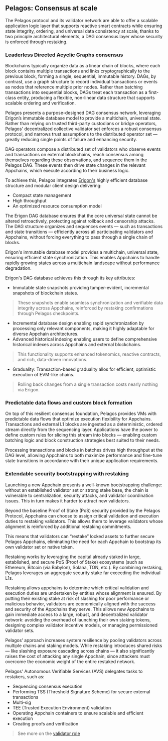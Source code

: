 ## Pelagos: Consensus at scale

The Pelagos protocol and its validator network are able to offer a scalable application logic layer that supports reactive smart contracts while ensuring state integrity, ordering, and universal data consistency at scale, thanks to two principle architectural elements, a DAG consensus layer whose security is enforced through restaking.

### Leaderless Directed Acyclic Graphs consensus

Blockchains typically organize data as a linear chain of blocks, where each block contains multiple transactions and links cryptographically to the previous block, forming a single, sequential, immutable history. DAGs, by contrast, use a graph structure to record individual transactions or events as nodes that reference multiple prior nodes. Rather than batching transactions into sequential blocks, DAGs treat each transaction as a first-class entity, producing a flexible, non-linear data structure that supports scalable ordering and verification.

Pelagos presents a purpose-designed DAG consensus network, leveraging Erigon’s immutable database model to provide a multichain, universal state. Rather than relying on trusted third-party custodians or bridge operators, Pelagos' decentralized collective validator set enforces a robust consensus protocol, and narrows trust assumptions to the distributed operator set &mdash; greatly reducing single points of failure and enhancing security.

DAG operators compose a distributed set of validators who observe events and transactions on external blockchains, reach consensus among themselves regarding these observations, and sequence them in the Pelagos DAG. These events then drive state changes in the relevant Appchains, which execute according to their business logic.

To achieve this, Pelagos integrates [Erigon's](https://erigon.tech/benefits-of-caplin-erigons-internal-cl-and-erigon-el-for-staking/) highly efficient database structure and modular client design delivering:

- Compact state management
- High throughput
- An optimized resource consumption model

The Erigon DAG database ensures that the core universal state cannot be altered retroactively, protecting against rollback and censorship attacks. The DAG structure organizes and sequences events &mdash; such as transactions and state transitions &mdash; efficiently across all participating validators and Appchains, without forcing everything to pass through a single chain of blocks.

<!-- Erigon and Erigon DB are two different things
 -->

Erigon's immutable database model provides a multichain, universal state, ensuring efficient state synchronization. This enables Appchains to handle rapidly growing states across a multichain landscape without performance degradation.

Erigon's DAG database achieves this through its key attributes: 
-  Immutable state snapshots providing tamper-evident, incremental snapshots of blockchain states. 
> These snapshots enable seamless synchronization and verifiable data integrity across Appchains, reinforced by restaking confirmations through Pelagos checkpoints.
- Incremental database design enabling rapid synchronization by processing
only relevant components, making it highly adaptable for diverse Appchain architectures.
- Advanced historical indexing enabling users to define comprehensive historical indexes across Appchains and external blockchains. 
> This functionality supports enhanced tokenomics, reactive contracts, and rich, data-driven innovations.
- Graduality: Transaction-based graduality allos for efficient,
optimistic execution of EVM-like chains.
> Rolling back changes from a single transaction costs nearly nothing via Erigon.

### Predictable data flows and custom block formation

On top of this resilient consensus foundation, Pelagos provides VMs with predictable data flows that optimize execution flexibility for Appchains. Transactions and external L1 blocks are ingested as a deterministic, ordered stream directly from the sequencing layer. Applications have the power to define custom rules for slicing this stream into blocks — enabling custom batching logic and block construction strategies best suited to their needs.

Processing transactions and blocks in batches drives high throughput at the DAG level, allowing Appchains to both maximize performance and fine-tune state transitions in accordance with their unique application requirements.

### Extendable security bootstrapping with restaking

Launching a new Appchain presents a well-known bootstrapping challenge: without an established validator set or strong stake base, the chain is vulnerable to centralization, security attacks, and validator coordination issues. This in turn makes it harder to attract new validators.

Beyond the baseline Proof of Stake (PoS) security provided by the Pelagos Protocol, Appchains can choose to assign critical validation and execution duties to restaking validators. This allows them to leverage validators whose alignment is reinforced by additional restaking commitments.

This means that validators can “restake” locked assets to further secure Pelagos Appchains, eliminating the need for each Appchain to bootstrap its own validator set or native token. 

Restaking works by leveraging the capital already staked in large, established, and secure PoS (Proof of Stake) ecosystems (such as Ethereum, Bitcoin (via Babylon), Solana, TON, etc.). By combining restaking, Pelagos leverages an aggregate security stake far exceeding the individual L1s.

Restaking allows appchains to determine which critical validation and execution duties are undertaken by entities whose alignment is ensured. By putting their existing stake at risk of slashing for poor performance or malicious behavior, validators are economically aligned with the success and security of the Appchains they serve. This allows new Appchains to gain immediate access to a large, robust, and decentralized validator network: avoiding the overhead of launching their own staking tokens, designing complex validator incentive models, or managing permissioned validator sets.

Pelagos’ approach increases system resilience by pooling validators across multiple chains and staking models. While restaking introduces shared risks &mdash; like slashing exposure cascading across chains &mdash; it also significantly raises the cost of attacking any single Appchain, since attackers must overcome the economic weight of the entire restaked network.

Pelagos' Autonomous Verifiable Services (AVS) delegates tasks to restakers, such as:

- Sequencing consensus execution
- Performing TSS (Threshold Signature Scheme) for secure external transactions
- Multi-sig
- TEE (Trusted Execution Environment) validation
- Operating Appchain containers to ensure scalable and efficient execution
- Creating proofs and verification

> See more on the [validator role](./validating-appchain.md#validating-appchains-with-pelagos)

